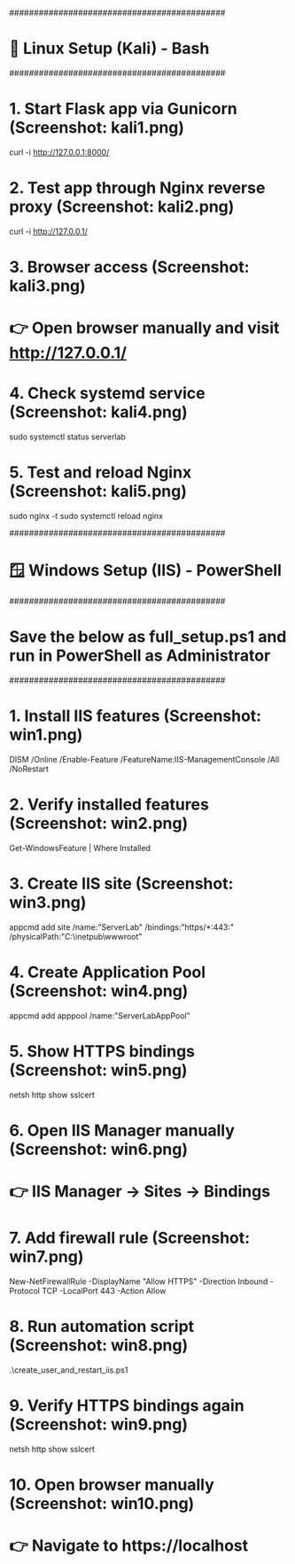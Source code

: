 ############################################
# 🐧 Linux Setup (Kali) - Bash
############################################

# 1. Start Flask app via Gunicorn (Screenshot: kali1.png)
curl -i http://127.0.0.1:8000/

# 2. Test app through Nginx reverse proxy (Screenshot: kali2.png)
curl -i http://127.0.0.1/

# 3. Browser access (Screenshot: kali3.png)
# 👉 Open browser manually and visit http://127.0.0.1/

# 4. Check systemd service (Screenshot: kali4.png)
sudo systemctl status serverlab

# 5. Test and reload Nginx (Screenshot: kali5.png)
sudo nginx -t
sudo systemctl reload nginx


############################################
# 🪟 Windows Setup (IIS) - PowerShell
############################################
# Save the below as full_setup.ps1 and run in PowerShell as Administrator
############################################

# 1. Install IIS features (Screenshot: win1.png)
DISM /Online /Enable-Feature /FeatureName:IIS-ManagementConsole /All /NoRestart

# 2. Verify installed features (Screenshot: win2.png)
Get-WindowsFeature | Where Installed

# 3. Create IIS site (Screenshot: win3.png)
appcmd add site /name:"ServerLab" /bindings:"https/*:443:" /physicalPath:"C:\inetpub\wwwroot"

# 4. Create Application Pool (Screenshot: win4.png)
appcmd add apppool /name:"ServerLabAppPool"

# 5. Show HTTPS bindings (Screenshot: win5.png)
netsh http show sslcert

# 6. Open IIS Manager manually (Screenshot: win6.png)
# 👉 IIS Manager → Sites → Bindings

# 7. Add firewall rule (Screenshot: win7.png)
New-NetFirewallRule -DisplayName "Allow HTTPS" -Direction Inbound -Protocol TCP -LocalPort 443 -Action Allow

# 8. Run automation script (Screenshot: win8.png)
.\create_user_and_restart_iis.ps1

# 9. Verify HTTPS bindings again (Screenshot: win9.png)
netsh http show sslcert

# 10. Open browser manually (Screenshot: win10.png)
# 👉 Navigate to https://localhost
